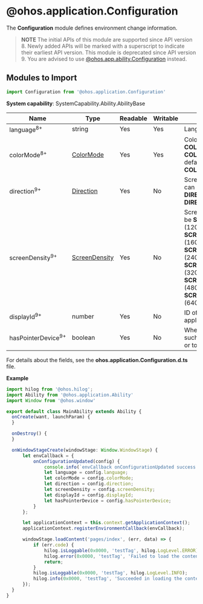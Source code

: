 # @ohos.application.Configuration

The **Configuration** module defines environment change information.

> **NOTE**
> The initial APIs of this module are supported since API version 8. Newly added APIs will be marked with a superscript to indicate their earliest API version.
> This module is deprecated since API version 9. You are advised to use [@ohos.app.ability.Configuration](js-apis-app-ability-configuration.md) instead.

## Modules to Import

```ts
import Configuration from '@ohos.application.Configuration'
```

**System capability**: SystemCapability.Ability.AbilityBase

  | Name| Type| Readable| Writable| Description|
| -------- | -------- | -------- | -------- | -------- |
| language<sup>8+</sup> | string | Yes| Yes| Language of the application.|
| colorMode<sup>8+</sup> | [ColorMode](js-apis-application-configurationConstant.md#configurationconstantcolormode) | Yes| Yes| Color mode, which can be **COLOR_MODE_LIGHT** or **COLOR_MODE_DARK**. The default value is **COLOR_MODE_LIGHT**.|
| direction<sup>9+</sup> | [Direction](js-apis-application-configurationConstant.md#configurationconstantdirection9) | Yes| No| Screen orientation, which can be **DIRECTION_HORIZONTAL** or **DIRECTION_VERTICAL**.|
| screenDensity<sup>9+</sup>  | [ScreenDensity](js-apis-application-configurationConstant.md#configurationconstantscreendensity9) | Yes| No| Screen resolution, which can be **SCREEN_DENSITY_SDPI** (120), **SCREEN_DENSITY_MDPI** (160), **SCREEN_DENSITY_LDPI** (240), **SCREEN_DENSITY_XLDPI** (320), **SCREEN_DENSITY_XXLDPI** (480), or **SCREEN_DENSITY_XXXLDPI** (640).|
| displayId<sup>9+</sup>  | number | Yes| No| ID of the display where the application is located.|
| hasPointerDevice<sup>9+</sup>  | boolean | Yes| No| Whether a pointer device, such as a keyboard, mouse, or touchpad, is connected.|

For details about the fields, see the **ohos.application.Configuration.d.ts** file.

**Example**
    
  ```ts
import hilog from '@ohos.hilog';
import Ability from '@ohos.application.Ability'
import Window from '@ohos.window'

export default class MainAbility extends Ability {
    onCreate(want, launchParam) {
    }

    onDestroy() {
    }

    onWindowStageCreate(windowStage: Window.WindowStage) {
        let envCallback = {
            onConfigurationUpdated(config) {
                console.info(`envCallback onConfigurationUpdated success: ${JSON.stringify(config)}`)
                let language = config.language;
                let colorMode = config.colorMode;
                let direction = config.direction;
                let screenDensity = config.screenDensity;
                let displayId = config.displayId;
                let hasPointerDevice = config.hasPointerDevice;
            }
        };

        let applicationContext = this.context.getApplicationContext();
        applicationContext.registerEnvironmentCallback(envCallback);

        windowStage.loadContent('pages/index', (err, data) => {
            if (err.code) {
                hilog.isLoggable(0x0000, 'testTag', hilog.LogLevel.ERROR);
                hilog.error(0x0000, 'testTag', 'Failed to load the content. Cause: %{public}s', JSON.stringify(err) ?? '');
                return;
            }
            hilog.isLoggable(0x0000, 'testTag', hilog.LogLevel.INFO);
            hilog.info(0x0000, 'testTag', 'Succeeded in loading the content. Data: %{public}s', JSON.stringify(data) ?? '');
        });
    }
}
  ```
